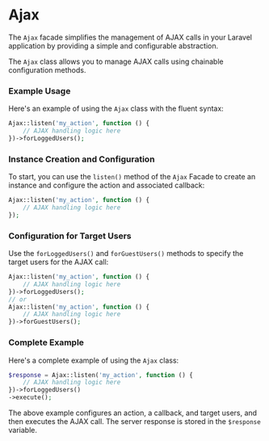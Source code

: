 # Ajax

The `Ajax` facade simplifies the management of AJAX calls in your Laravel application by providing a simple and configurable abstraction.

The `Ajax` class allows you to manage AJAX calls using chainable configuration methods.

### Example Usage

Here's an example of using the `Ajax` class with the fluent syntax:

```php
Ajax::listen('my_action', function () {
    // AJAX handling logic here
})->forLoggedUsers();
```

### Instance Creation and Configuration

To start, you can use the `listen()` method of the `Ajax` Facade to create an instance and configure the action and associated callback:

```php
Ajax::listen('my_action', function () {
    // AJAX handling logic here
});
```

### Configuration for Target Users

Use the `forLoggedUsers()` and `forGuestUsers()` methods to specify the target users for the AJAX call:

```php
Ajax::listen('my_action', function () {
    // AJAX handling logic here
})->forLoggedUsers();
// or
Ajax::listen('my_action', function () {
    // AJAX handling logic here
})->forGuestUsers();
```

### Complete Example

Here's a complete example of using the `Ajax` class:

```php
$response = Ajax::listen('my_action', function () {
    // AJAX handling logic here
})->forLoggedUsers()
->execute();
```

The above example configures an action, a callback, and target users, and then executes the AJAX call. The server response is stored in the `$response` variable.
